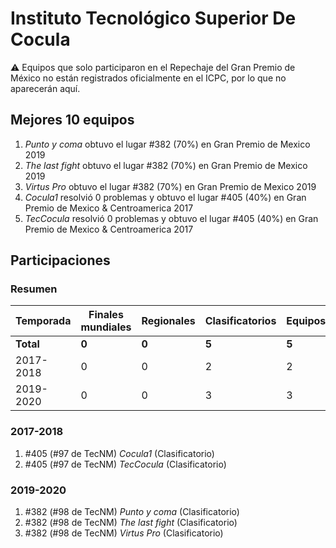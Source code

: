 # Instituto Tecnológico Superior De Cocula

:warning: Equipos que solo participaron en el Repechaje del Gran Premio de México no están registrados oficialmente en el ICPC, por lo que no aparecerán aquí.

## Mejores 10 equipos

1. _Punto y coma_ obtuvo el lugar #382 (70%) en Gran Premio de Mexico 2019
1. _The last fight_ obtuvo el lugar #382 (70%) en Gran Premio de Mexico 2019
1. _Virtus Pro_ obtuvo el lugar #382 (70%) en Gran Premio de Mexico 2019
1. _Cocula1_ resolvió 0 problemas y obtuvo el lugar #405 (40%) en Gran Premio de Mexico & Centroamerica 2017
1. _TecCocula_ resolvió 0 problemas y obtuvo el lugar #405 (40%) en Gran Premio de Mexico & Centroamerica 2017

## Participaciones

### Resumen

| Temporada | Finales mundiales | Regionales | Clasificatorios | Equipos |
| --- | --- | --- | --- | --- |
| **Total** | **0** | **0** | **5** | **5** |
| 2017-2018 | 0 | 0 | 2 | 2 |
| 2019-2020 | 0 | 0 | 3 | 3 |

### 2017-2018

1. #405 (#97 de TecNM) _Cocula1_ (Clasificatorio)
1. #405 (#97 de TecNM) _TecCocula_ (Clasificatorio)

### 2019-2020

1. #382 (#98 de TecNM) _Punto y coma_ (Clasificatorio)
1. #382 (#98 de TecNM) _The last fight_ (Clasificatorio)
1. #382 (#98 de TecNM) _Virtus Pro_ (Clasificatorio)



